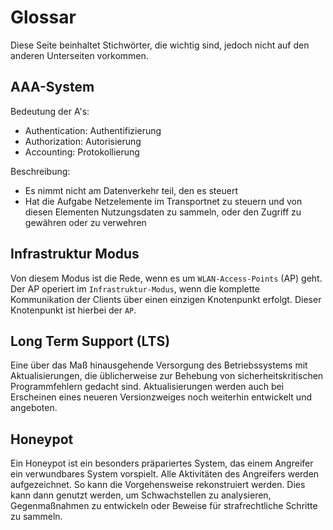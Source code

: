 # Glossar
Diese Seite beinhaltet Stichwörter, die wichtig sind, jedoch nicht auf den anderen Unterseiten
vorkommen.

## AAA-System
Bedeutung der A's:

* Authentication: Authentifizierung
* Authorization: Autorisierung
* Accounting: Protokollierung

Beschreibung:

* Es nimmt nicht am Datenverkehr teil, den es steuert
* Hat die Aufgabe Netzelemente im Transportnet zu steuern und von diesen Elementen Nutzungsdaten zu
  sammeln, oder den Zugriff zu gewähren oder zu verwehren

## Infrastruktur Modus
Von diesem Modus ist die Rede, wenn es um `WLAN-Access-Points` (AP) geht.  Der AP operiert im
`Infrastruktur-Modus`, wenn die komplette Kommunikation der Clients über einen einzigen Knotenpunkt
erfolgt. Dieser Knotenpunkt ist hierbei der `AP`.

## Long Term Support (LTS)
Eine über das Maß hinausgehende Versorgung des Betriebssystems mit Aktualisierungen, die
üblicherweise zur Behebung von sicherheitskritischen Programmfehlern gedacht sind. Aktualisierungen
werden auch bei Erscheinen eines neueren Versionzweiges noch weiterhin entwickelt und angeboten.

## Honeypot
Ein Honeypot ist ein besonders präpariertes System, das einem Angreifer ein verwundbares System
vorspielt. Alle Aktivitäten des Angreifers werden aufgezeichnet. So kann die Vorgehensweise
rekonstruiert werden. Dies kann dann genutzt werden, um Schwachstellen zu analysieren,
Gegenmaßnahmen zu entwickeln oder Beweise für strafrechtliche Schritte zu sammeln.
